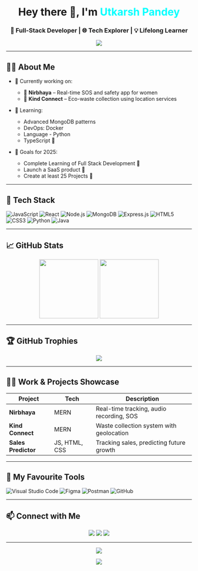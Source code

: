 <!-- PROFILE README - Advanced & Fascinating -->

<h1 align="center">Hey there 👋, I'm <span style="color:#00ffff;">Utkarsh Pandey</span></h1>
<h3 align="center">🚀 Full-Stack Developer | 🌐 Tech Explorer | 💡 Lifelong Learner</h3>

<div align="center">
  <img src="https://readme-typing-svg.herokuapp.com/?lines=Code.+Create.+Inspire.;MERN%20Stack%20Developer%20👨‍💻;Open%20Source%20Lover%20❤️;Let%27s%20Build%20Cool%20Stuff%20🚀;&center=true&width=500&height=50" />
</div>

---

## 👨‍💻 About Me

- 🔭 Currently working on:
  - 🚨 **Nirbhaya** – Real-time SOS and safety app for women
  - 🤝 **Kind Connect** – Eco-waste collection using location services

- 🌱 Learning:
  - Advanced MongoDB patterns
  - DevOps: Docker
  - Language - Python
  - TypeScript 💙

- 🎯 Goals for 2025:
  - Complete Learning of Full Stack Development 🧠
  - Launch a SaaS product 🚀
  - Create at least 25 Projects 🎤

---

## 🧠 Tech Stack

![JavaScript](https://img.shields.io/badge/-JavaScript-000?&logo=javascript)
![React](https://img.shields.io/badge/-React-000?&logo=react)
![Node.js](https://img.shields.io/badge/-Node.js-000?&logo=node.js)
![MongoDB](https://img.shields.io/badge/-MongoDB-000?&logo=mongodb)
![Express.js](https://img.shields.io/badge/-Express.js-000?&logo=express)
![HTML5](https://img.shields.io/badge/-HTML5-000?&logo=html5)
![CSS3](https://img.shields.io/badge/-CSS3-000?&logo=css3)
![Python](https://img.shields.io/badge/-Python-000?&logo=python)
![Java](https://img.shields.io/badge/-Java-000?&logo=java)

---

## 📈 GitHub Stats

<div align="center">
  <img src="https://github-readme-stats.vercel.app/api?username=Utkarsh-P-07&show_icons=true&theme=tokyonight&hide_border=true&count_private=true" height="160px"/>
  <img src="https://github-readme-stats.vercel.app/api/top-langs/?username=Utkarsh-P-07&layout=compact&theme=tokyonight&hide_border=true" height="160px"/>
</div>

---

## 🏆 GitHub Trophies

<p align="center">
  <img src="https://github-profile-trophy.vercel.app/?username=Utkarsh-P-07&theme=darkhub&no-frame=true&row=1&column=6" />
</p>

---

## 🧑‍💼 Work & Projects Showcase

| Project | Tech | Description |
|--------|------|-------------|
| **Nirbhaya** | MERN | Real-time tracking, audio recording, SOS |
| **Kind Connect** | MERN | Waste collection system with geolocation  |
| **Sales Predictor** | JS, HTML, CSS | Tracking sales, predicting future growth |

---

## 🎨 My Favourite Tools

![Visual Studio Code](https://img.shields.io/badge/Editor-VS%20Code-blue?logo=visualstudiocode&logoColor=white)
![Figma](https://img.shields.io/badge/Design-Figma-purple?logo=figma&logoColor=white)
![Postman](https://img.shields.io/badge/API-Postman-orange?logo=postman&logoColor=white)
![GitHub](https://img.shields.io/badge/GitHub-181717?logo=github&logoColor=white)

---

## 📫 Connect with Me

<p align="center">
  <a href="mailto:xfutkarshpandey@gmail.com"><img src="https://img.shields.io/badge/Email-%23D14836?style=for-the-badge&logo=gmail&logoColor=white"/></a>
  <a href="https://linkedin.com/in/utkarshp07"><img src="https://img.shields.io/badge/LinkedIn-%230077B5?style=for-the-badge&logo=linkedin&logoColor=white"/></a>
  <a href="https://leetcode.com/u/UtkarshPandey_07/"><img src="https://img.shields.io/badge/LeetCode-%23000000?style=for-the-badge&logo=leetcode&logoColor=white"/></a>
</p>

---

<p align="center">
  <img src="https://quotes-github-readme.vercel.app/api?type=horizontal&theme=radical"/>
</p>

<p align="center">
  <img src="https://komarev.com/ghpvc/?username=Utkarsh-P-07&label=Profile+Views&color=blue&style=flat" />
</p>
